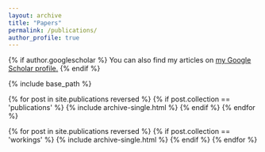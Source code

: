 ```yaml
---
layout: archive
title: "Papers"
permalink: /publications/
author_profile: true
---
```


{% if author.googlescholar %}
  You can also find my articles on <u><a href="{{author.googlescholar}}">my Google Scholar profile</a>.</u>
{% endif %}

{% include base_path %}

{% for post in site.publications reversed %}
  {% if post.collection == 'publications' %}
    {% include archive-single.html %}
  {% endif %}
{% endfor %}

{% for post in site.publications reversed %}
  {% if post.collection == 'workings' %}
    {% include archive-single.html %}
  {% endif %}
{% endfor %}
